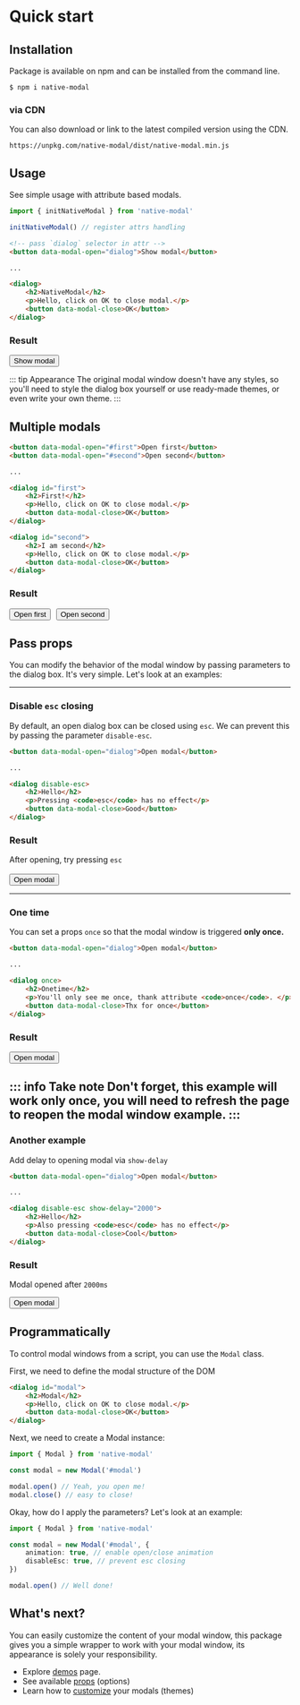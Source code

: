 <script lang="ts" setup>
import { useData } from 'vitepress'
import { initNativeModal } from '../src/lib/index.js' 
import {computed} from ".vitepress/cache/deps/vue.js"; 
initNativeModal()

const { isDark } = useData()
const dialogAttrs = computed(() => {
    if (isDark.value) {
      return {
        dark: '',
      }
    }

    return {}
})
</script>

# Quick start

## Installation

Package is available on npm and can be installed from the command line.
```shell
$ npm i native-modal
```
### via CDN
You can also download or link to the latest compiled version using the CDN.

```shell
https://unpkg.com/native-modal/dist/native-modal.min.js
```

## Usage

See simple usage with attribute based modals.

```typescript
import { initNativeModal } from 'native-modal'

initNativeModal() // register attrs handling
```

```html
<!-- pass `dialog` selector in attr -->
<button data-modal-open="dialog">Show modal</button>

... 

<dialog>
    <h2>NativeModal</h2>
    <p>Hello, click on OK to close modal.</p>
    <button data-modal-close>OK</button>
</dialog>
```

### Result
<div class="result-box">
<button class="VPButton medium brand" data-modal-open="dialog">Show modal</button>

<dialog v-bind="dialogAttrs">
    <h2>NativeModal</h2>
    <p>Hello, click on OK to close modal.</p>
    <button data-modal-close>OK</button>
</dialog>
</div>


::: tip Appearance
The original modal window doesn't have any styles, so you'll need to style 
the dialog box yourself or use ready-made themes, or even write your own theme.
:::

## Multiple modals

```html
<button data-modal-open="#first">Open first</button>
<button data-modal-open="#second">Open second</button>

... 

<dialog id="first">
    <h2>First!</h2>
    <p>Hello, click on OK to close modal.</p>
    <button data-modal-close>OK</button>
</dialog>

<dialog id="second">
    <h2>I am second</h2>
    <p>Hello, click on OK to close modal.</p>
    <button data-modal-close>OK</button>
</dialog>
```

### Result
<div class="result-box">
<button data-modal-open="#first" style="margin-right: 6px;">Open first</button>
<button data-modal-open="#second">Open second</button>

<dialog id="first" v-bind="dialogAttrs">
    <h2>First!</h2>
    <p>Hello, click on OK to close modal.</p>
    <button data-modal-close>OK</button>
</dialog>

<dialog id="second" v-bind="dialogAttrs">
    <h2>I am second</h2>
    <p>Hello, click on OK to close modal.</p>
    <button data-modal-close>OK</button>
</dialog>
</div>

## Pass props
You can modify the behavior of the modal window by passing parameters 
to the dialog box. It's very simple. Let's look at an examples:

---

### Disable `esc` closing

By default, an open dialog box can be closed using `esc`.
We can prevent this by passing the parameter `disable-esc`.

```html
<button data-modal-open="dialog">Open modal</button>

... 

<dialog disable-esc>
    <h2>Hello</h2>
    <p>Pressing <code>esc</code> has no effect</p>
    <button data-modal-close>Good</button>
</dialog>
```

### Result

<div class="result-box">
After opening, try pressing <code>esc</code> <br><br>
<button data-modal-open="#on-esc" style="margin-right: 6px;">Open modal</button>

<dialog id="on-esc" v-bind="dialogAttrs" disable-esc>
    <h2>Hello</h2>
    <p>Pressing <code>esc</code> has no effect</p>
    <button data-modal-close>Good</button>
</dialog>
</div>

---

### One time
You can set a props `once` so that the modal window is triggered **only once.**
```html
<button data-modal-open="dialog">Open modal</button>

... 

<dialog once>
    <h2>Onetime</h2>
    <p>You'll only see me once, thank attribute <code>once</code>. </p>
    <button data-modal-close>Thx for once</button>
</dialog>
```

### Result
<div class="result-box">
<button data-modal-open="#once-modal" style="margin-right: 6px;">Open modal</button> 

<dialog id="once-modal" v-bind="dialogAttrs" once>
    <h2>One time</h2>
    <p>You'll only see me once, thank attribute <code>once</code>. </p>
    <button data-modal-close>Okay</button>
</dialog>
</div>

::: info Take note
Don't forget, this example will work only **once**, you will need to refresh the page to reopen the modal window example.
:::
---

### Another example
Add delay to opening modal via `show-delay`
```html
<button data-modal-open="dialog">Open modal</button>

... 

<dialog disable-esc show-delay="2000">
    <h2>Hello</h2>
    <p>Also pressing <code>esc</code> has no effect</p>
    <button data-modal-close>Cool</button>
</dialog>
```

### Result
Modal opened after `2000ms`

<div class="result-box">
<button data-modal-open="#show-delay" style="margin-right: 6px;">Open modal</button>

<dialog id="show-delay" v-bind="dialogAttrs" disable-esc show-delay="2000">
    <h2>Hello</h2>
    <p>Also pressing <code>esc</code> has no effect</p>
    <button data-modal-close>Cool</button>
</dialog>
</div>

## Programmatically

To control modal windows from a script, you can use the `Modal` class.

First, we need to define the modal structure of the DOM
```html
<dialog id="modal">
    <h2>Modal</h2>
    <p>Hello, click on OK to close modal.</p>
    <button data-modal-close>OK</button>
</dialog>
```

Next, we need to create a Modal instance: 
```typescript
import { Modal } from 'native-modal'

const modal = new Modal('#modal')

modal.open() // Yeah, you open me!
modal.close() // easy to close!
```

Okay, how do I apply the parameters? Let's look at an example:

```typescript
import { Modal } from 'native-modal'

const modal = new Modal('#modal', {
    animation: true, // enable open/close animation
    disableEsc: true, // prevent esc closing
})

modal.open() // Well done!
```

## What's next?

You can easily customize the content of your modal window, this package gives you a simple wrapper to work with 
your modal window, its appearance is solely your responsibility.

- Explore [demos](/demos) page.
- See available [props](/api/props) (options)
- Learn how to [customize](/api/customize) your modals (themes)
